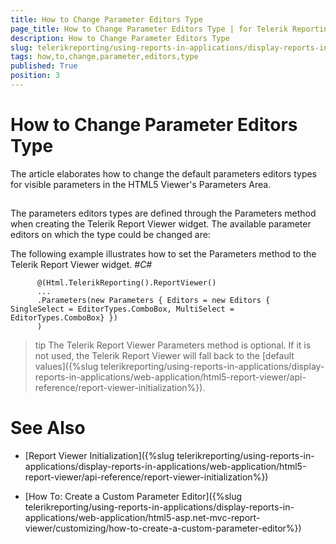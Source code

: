 ```yaml
---
title: How to Change Parameter Editors Type
page_title: How to Change Parameter Editors Type | for Telerik Reporting Documentation
description: How to Change Parameter Editors Type
slug: telerikreporting/using-reports-in-applications/display-reports-in-applications/web-application/html5-asp.net-mvc-report-viewer/customizing/how-to-change-parameter-editors-type
tags: how,to,change,parameter,editors,type
published: True
position: 3
---
```


# How to Change Parameter Editors Type



The article elaborates how to change the default parameters editors types for visible parameters in the HTML5 Viewer's Parameters Area.
      

## 

The parameters editors types are defined through the Parameters method when creating the Telerik Report Viewer widget.
          The available parameter editors on which the type could be changed are:
        

The following example illustrates how to set the Parameters method to the Telerik Report Viewer widget.
        #_C#_

	
          @(Html.TelerikReporting().ReportViewer()
          ...
          .Parameters(new Parameters { Editors = new Editors { SingleSelect = EditorTypes.ComboBox, MultiSelect = EditorTypes.ComboBox} })
          )
        



>tip The Telerik Report Viewer Parameters method is optional. If it is not used, the Telerik Report Viewer will fall back to the [default values]({%slug telerikreporting/using-reports-in-applications/display-reports-in-applications/web-application/html5-report-viewer/api-reference/report-viewer-initialization%}).          


# See Also

 * [Report Viewer Initialization]({%slug telerikreporting/using-reports-in-applications/display-reports-in-applications/web-application/html5-report-viewer/api-reference/report-viewer-initialization%})

 * [How To: Create a Custom Parameter Editor]({%slug telerikreporting/using-reports-in-applications/display-reports-in-applications/web-application/html5-asp.net-mvc-report-viewer/customizing/how-to-create-a-custom-parameter-editor%})

